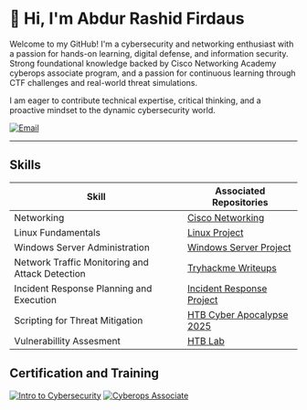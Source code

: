 # 👋 Hi, I'm Abdur Rashid Firdaus

Welcome to my GitHub! I'm a cybersecurity and networking enthusiast with a passion for hands-on learning, digital defense, and information security. Strong foundational knowledge backed by Cisco Networking Academy cyberops associate program, and a passion for continuous learning through CTF challenges and real-world threat simulations. 

I am eager to contribute technical expertise, critical thinking, and a proactive mindset to the dynamic cybersecurity world.

[![Email](https://img.shields.io/badge/email-rashid%40firdaus077@gmail.com-blue?style=flat&logo=gmail)](mailto:rashidfirdaus077@gmail.com)

---
## Skills

| Skill                                         | Associated Repositories         |
|-----------------------------------------------|----------------------------|
| Networking                                    | <a href="https://github.com/Rashedeen/CIsco_Networking_Project">Cisco Networking</a>|
| Linux Fundamentals                            | <a href="https://github.com/Rashedeen/Linux-Server-Project">Linux Project</a>|
| Windows Server Administration                 | <a href="https://github.com/Rashedeen/Windows-server-project">Windows Server Project</a>|
| Network Traffic Monitoring and Attack Detection | <a href="https://github.com/Rashedeen/Tryhackme_Hackfinity_2025">Tryhackme Writeups</a>|
| Incident Response Planning and Execution      |  <a href="https://github.com/Rashedeen/Remcos-RAT-Incident-Response">Incident Response Project</a>|
| Scripting for Threat Mitigation | <a href="https://github.com/Rashedeen/HackTheBox/blob/main/HTB/HTB_Apocalypse_2025_Thorins_Amulet.md">HTB Cyber Apocalypse 2025</a>|
| Vulnerabillity Assesment | <a href="https://github.com/Rashedeen/HackTheBox/blob/main/HTB/Cap.md">HTB Lab</a>|

## Certification and Training
[![Intro to Cybersecurity](https://img.shields.io/badge/Cisco%20Networking-Intro%20to%20Cybersecurity-blue?logo=cisco)]([https://www.credly.com/badges/your-badge-1-link](https://www.credly.com/badges/a46536e6-a77b-4c92-8700-70eebe040fea/public_url)) [![Cyberops Associate](https://img.shields.io/badge/Cisco%20Networking-Cyberops%20Associate-blue?logo=cisco)]([https://www.credly.com/badges/c6bb4641-bdc7-4089-aef3-d90c225aa161/public_url)
<!---
Rashedeen/Rashedeen is a ✨ special ✨ repository because its `README.md` (this file) appears on your GitHub profile.
You can click the Preview link to take a look at your changes.
--->
